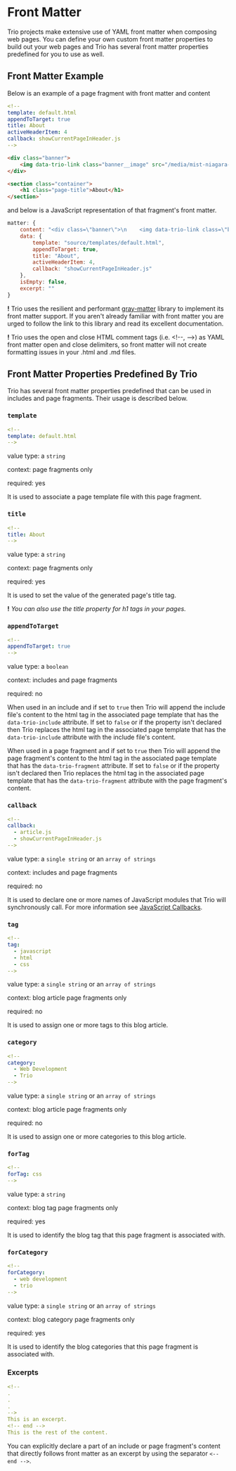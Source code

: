 <!--
title: Front Matter
template: learnhowto.html
appendToTarget: true
activeHeaderItem: 2
callback: showCurrentPageInHeader.js
-->

# Front Matter

Trio projects make extensive use of YAML front matter when composing web pages. You can define your own custom front matter properties to build out your web pages and Trio has several front matter properties predefined for you to use as well.

## Front Matter Example

Below is an example of a page fragment with front matter and content

```yaml
<!--
template: default.html
appendToTarget: true
title: About
activeHeaderItem: 4
callback: showCurrentPageInHeader.js
-->
```

```html
<div class="banner">
    <img data-trio-link class="banner__image" src="/media/mist-niagara-falls-river.jpg" alt="image of blog">
</div>

<section class="container">
    <h1 class="page-title">About</h1>
</section>`
```

and below is a JavaScript representation of that fragment's front matter.

```js
matter: {
    content: "<div class=\"banner\">\n    <img data-trio-link class=\"banner__image\" src=\"/media/mist-niagara-falls-river.jpg\" alt=\"image of blog\">\n</div>\n\n<section class=\"container\">\n    <h1 class=\"page-title\">About</h1>\n</section>",
    data: {
        template: "source/templates/default.html",
        appendToTarget: true,
        title: "About",
        activeHeaderItem: 4,
        callback: "showCurrentPageInHeader.js"
    },
    isEmpty: false,
    excerpt: ""
}
```

__!__ Trio uses the resilient and performant <a href="https://www.npmjs.com/package/gray-matter" target="_blank">gray-matter</a> library to implement its front matter support. If you aren't already familiar with front matter you are urged to follow the link to this library and read its excellent documentation.

__!__ Trio uses the open and close HTML comment tags (i.e. &lt;!--, --&gt;) as YAML front matter open and close delimiters, so front matter will not create formatting issues in your .html and .md files.

## Front Matter Properties Predefined By Trio

Trio has several front matter properties predefined that can be used in includes and page fragments. Their usage is described below.

### `template`

```YAML
<!--
template: default.html
-->
```

value type: a `string`

context: page fragments only

required: yes

It is used to associate a page template file with this page fragment.

### `title`

```YAML
<!--
title: About
-->
```

value type: a `string`

context: page fragments only

required: yes

It is used to set the value of the generated page's title tag.

__!__ _You can also use the title property for h1 tags in your pages._

### `appendToTarget`

```YAML
<!--
appendToTarget: true
-->
```

value type: a `boolean`

context: includes and page fragments

required: no

When used in an include and if set to `true` then Trio will append the include file's content to the html tag in the associated page template that has the `data-trio-include` attribute. If set to `false` or if the property isn't declared then Trio replaces the html tag in the associated page template that has the `data-trio-include` attribute with the include file's content.

When used in a page fragment and if set to `true` then Trio will append the page fragment's content to the html tag in the associated page template that has the `data-trio-fragment` attribute. If set to `false` or if the property isn't declared then Trio replaces the html tag in the associated page template that has the `data-trio-fragment` attribute with the page fragment's content.

### `callback`

```YAML
<!--
callback:
  - article.js
  - showCurrentPageInHeader.js
-->
```

value type: a `single string` or an `array of strings`

context: includes and page fragments

required: no

It is used to declare one or more names of JavaScript modules that Trio will synchronously call. For more information see <a data-trio-link href="/docs/learn/javascriptcallbacks">JavaScript Callbacks</a>.

### `tag`

```YAML
<!--
tag:
  - javascript
  - html
  - css
-->
```

value type: a `single string` or an `array of strings`

context: blog article page fragments only

required: no

It is used to assign one or more tags to this blog article.

### `category`

```YAML
<!--
category:
  - Web Development
  - Trio
-->
```

value type: a `single string` or an `array of strings`

context: blog article page fragments only

required: no

It is used to assign one or more categories to this blog article.

### `forTag`

```YAML
<!--
forTag: css
-->
```

value type: a `string`

context: blog tag page fragments only

required: yes

It is used to identify the blog tag that this page fragment is associated with.

### `forCategory`

```YAML
<!--
forCategory:
  - web development
  - trio
-->
```

value type: a `single string` or an `array of strings`

context: blog category page fragments only

required: yes

It is used to identify the blog categories that this page fragment is associated with.

### Excerpts

```YAML
<!--
.
.
.
-->
This is an excerpt.
<!-- end -->
This is the rest of the content.
```

You can explicitly declare a part of an include or page fragment's content that directly follows front matter as an excerpt by using the separator `<-- end -->`.

